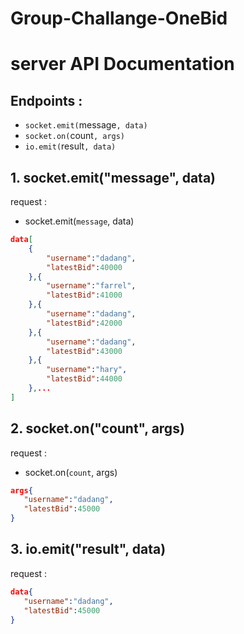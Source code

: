 # Group-Challange-OneBid

# server API Documentation

## Endpoints :

- `socket.emit(`message`, data)`
- `socket.on(`count`, args)`
- `io.emit(`result`, data)`

## 1. socket.emit("message", data)

request :
- socket.emit(`message`, data)
```json
data[
    {
        "username":"dadang",
        "latestBid":40000
    },{
        "username":"farrel",
        "latestBid":41000
    },{
        "username":"dadang",
        "latestBid":42000
    },{
        "username":"dadang",
        "latestBid":43000
    },{
        "username":"hary",
        "latestBid":44000
    },...
]
```

## 2. socket.on("count", args)
request :
- socket.on(`count`, args)
```json
args{
   "username":"dadang",
   "latestBid":45000 
}
```

## 3. io.emit("result", data)
request :
```json
data{
   "username":"dadang",
   "latestBid":45000 
}
```